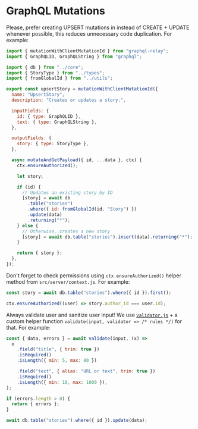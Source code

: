 # GraphQL Mutations

Please, prefer creating UPSERT mutations in instead of CREATE + UPDATE whenever possible, this reduces unnecessary code duplication. For example:

```js
import { mutationWithClientMutationId } from "graphql-relay";
import { GraphQLID, GraphQLString } from "graphql";

import { db } from "../core";
import { StoryType } from "../types";
import { fromGlobalId } from "../utils";

export const upsertStory = mutationWithClientMutationId({
  name: "UpsertStory",
  description: "Creates or updates a story.",

  inputFields: {
    id: { type: GraphQLID },
    text: { type: GraphQLString },
  },

  outputFields: {
    story: { type: StoryType },
  },

  async mutateAndGetPayload({ id, ...data }, ctx) {
    ctx.ensureAuthorized();

    let story;

    if (id) {
      // Updates an existing story by ID
      [story] = await db
        .table("stories")
        .where({ id: fromGlobalId(id, "Story") })
        .update(data)
        .returning("*");
    } else {
      // Otherwise, creates a new story
      [story] = await db.table("stories").insert(data).returning("*");
    }

    return { story };
  },
});
```

Don't forget to check permissions using `ctx.ensureAuthorized()` helper method
from `src/server/context.js`. For example:

```js
const story = await db.table("stories").where({ id }).first();

ctx.ensureAuthorized((user) => story.author_id === user.id);
```

Always validate user and sanitize user input! We use [`validator.js`](https://github.com/validatorjs/validator.js) + a custom helper function `validate(input, validator => /* rules */)` for that. For example:

```js
const { data, errors } = await validate(input, (x) =>
  x
    .field("title", { trim: true })
    .isRequired()
    .isLength({ min: 5, max: 80 })

    .field("text", { alias: "URL or text", trim: true })
    .isRequired()
    .isLength({ min: 10, max: 1000 }),
);

if (errors.length > 0) {
  return { errors };
}

await db.table("stories").where({ id }).update(data);
```
